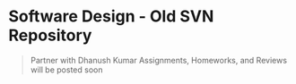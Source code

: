 # Software Design - Old SVN Repository
>Partner with Dhanush Kumar
>Assignments, Homeworks, and Reviews will be posted soon
